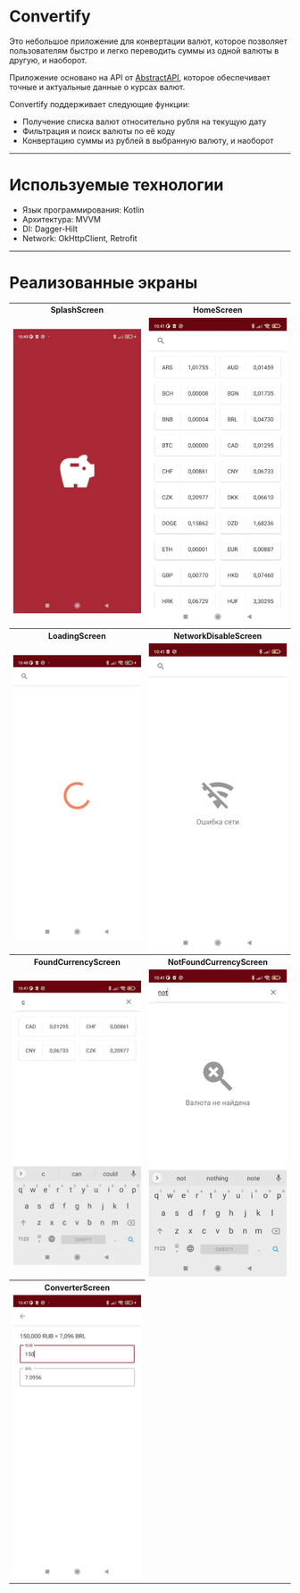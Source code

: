 # Convertify

Это небольшое приложение для конвертации валют, которое позволяет пользователям быстро и легко переводить суммы из одной валюты в другую, и наоборот.

Приложение основано на API от [AbstractAPI](https://www.abstractapi.com/api/exchange-rate-api), которое обеспечивает точные и актуальные данные о курсах валют.

Convertify поддерживает следующие функции:
* Получение списка валют относительно рубля на текущую дату
* Фильтрация и поиск валюты по её коду
* Конвертацию суммы из рублей в выбранную валюту, и наоборот

***
# Используемые технологии
- Язык программирования: Kotlin
- Архитектура: MVVM
- DI: Dagger-Hilt
- Network: OkHttpClient, Retrofit
***
# Реализованные экраны
<table style="width:100%">
  <tr>
    <th>SplashScreen</th>
    <th>HomeScreen</th>
  </tr>
  <tr>
    <td><img src="pictures/splash_screen.jpeg"/></td>
    <td><img src="pictures/home_screen.jpeg"/></td>
  </tr>
  <tr>
    <th>LoadingScreen</th>
    <th>NetworkDisableScreen</th>
  </tr>
  <tr>
    <td><img src="pictures/loading_screen.jpeg"/></td>
    <td><img src="pictures/network_disable.jpeg"/></td>
  </tr>
  <tr>
    <th>FoundCurrencyScreen</th>
    <th>NotFoundCurrencyScreen</th>
  </tr>
  <tr>
    <td><img src="pictures/found_currency.jpeg"/></td>
    <td><img src="pictures/currency_not_found.jpeg"/></td>
  </tr>
  <tr>
    <th>ConverterScreen</th>
  </tr>
  <tr>
    <td><img src="pictures/convert_screen.jpeg"/></td>
  </tr>
</table>